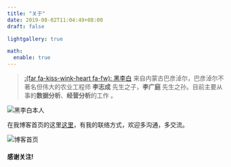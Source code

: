 ```yaml
---
title: "关于"
date: 2019-08-02T11:04:49+08:00
draft: false

lightgallery: true

math:
  enable: true
---
```

> [:(far fa-kiss-wink-heart fa-fw): 黑李白](https://www.ibolee.com) 来自内蒙古巴彦淖尔，巴彦淖尔不著名但伟大的农业工程师 __李志成__ 先生之子，__李广庭__ 先生之孙。目前主要从事的**数据分析**、**经营分析**的工作 。
> 
![黑李白本人](https://img.ibolee.com/git_blog/512-512.jpg)

在我博客首页的这里[这里](https://blog.ibolee.com/)，有我的联络方式，欢迎多沟通，多交流。

![博客首页](https://img.ibolee.com/git_blog/%E5%85%B3%E6%B3%A8%E6%88%91.png)

#### 感谢关注!